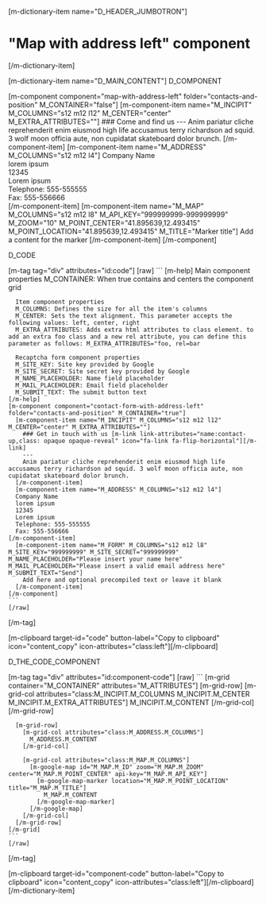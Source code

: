 [m-dictionary-item name="D_HEADER_JUMBOTRON"]
  # "Map with address left" component
[/m-dictionary-item]

[m-dictionary-item name="D_MAIN_CONTENT"]
  D_COMPONENT

  [m-component component="map-with-address-left" folder="contacts-and-position" M_CONTAINER="false"]
    [m-component-item name="M_INCIPIT" M_COLUMNS="s12 m12 l12" M_CENTER="center" M_EXTRA_ATTRIBUTES=""]
      ### Come and find us
      ---
      Anim pariatur cliche reprehenderit enim eiusmod high life accusamus terry richardson ad squid. 3 wolf moon officia aute, non cupidatat skateboard dolor brunch.
    [/m-component-item]
    [m-component-item name="M_ADDRESS" M_COLUMNS="s12 m12 l4"]
    Company Name  
    lorem ipsum  
    12345  
    Lorem ipsum  
    Telephone: 555-555555  
    Fax: 555-556666  
  [/m-component-item]
    [m-component-item name="M_MAP" M_COLUMNS="s12 m12 l8" M_API_KEY="999999999-999999999" M_ZOOM="10" M_POINT_CENTER="41.895639,12.493415" M_POINT_LOCATION="41.895639,12.493415" M_TITLE="Marker title"]
      Add a content for the marker
    [/m-component-item]
  [/m-component]
  
  D_CODE

  [m-tag tag="div" attributes="id:code"]
    [raw]
    ```
    [m-help]
      Main component properties
      M_CONTAINER: When true contains and centers the component grid

      Item component properties
      M_COLUMNS: Defines the size for all the item's columns
      M_CENTER: Sets the text alignment. This parameter accepts the following values: left, center, right
      M_EXTRA_ATTRIBUTES: Adds extra html attributes to class element. to add an extra foo class and a new rel attribute, you can define this parameter as follows: M_EXTRA_ATTRIBUTES="foo, rel=bar

      Recaptcha form component properties
      M_SITE_KEY: Site key provided by Google
      M_SITE_SECRET: Site secret key provided by Google
      M_NAME_PLACEHOLDER: Name field placeholder
      M_MAIL_PLACEHOLDER: Email field placeholder
      M_SUBMIT_TEXT: The submit button text
    [/m-help]
    [m-component component="contact-form-with-address-left" folder="contacts-and-position" M_CONTAINER="true"]
      [m-component-item name="M_INCIPIT" M_COLUMNS="s12 m12 l12" M_CENTER="center" M_EXTRA_ATTRIBUTES=""]
        ### Get in touch with us [m-link link-attributes="name:contact-up,class: opaque opaque-reveal" icon="fa-link fa-flip-horizontal"][/m-link]
        ---
        Anim pariatur cliche reprehenderit enim eiusmod high life accusamus terry richardson ad squid. 3 wolf moon officia aute, non cupidatat skateboard dolor brunch.
      [/m-component-item]
      [m-component-item name="M_ADDRESS" M_COLUMNS="s12 m12 l4"]
      Company Name  
      lorem ipsum  
      12345  
      Lorem ipsum  
      Telephone: 555-555555  
      Fax: 555-556666  
    [/m-component-item]
      [m-component-item name="M_FORM" M_COLUMNS="s12 m12 l8" M_SITE_KEY="999999999" M_SITE_SECRET="999999999" M_NAME_PLACEHOLDER="Please insert your name here" M_MAIL_PLACEHOLDER="Please insert a valid email address here" M_SUBMIT_TEXT="Send"]
        Add here and optional precompiled text or leave it blank
      [/m-component-item]
    [/m-component]    
    ```
    [/raw]
  [/m-tag]  

  [m-clipboard target-id="code" button-label="Copy to clipboard" icon="content_copy" icon-attributes="class:left"][/m-clipboard]

  D_THE_CODE_COMPONENT

  [m-tag tag="div" attributes="id:component-code"]
    [raw]
    ```
    [m-grid container="M_CONTAINER" attributes="M_ATTRIBUTES"]
      [m-grid-row]
        [m-grid-col attributes="class:M_INCIPIT.M_COLUMNS M_INCIPIT.M_CENTER M_INCIPIT.M_EXTRA_ATTRIBUTES"]
          M_INCIPIT.M_CONTENT
        [/m-grid-col]
      [/m-grid-row]

      [m-grid-row]
        [m-grid-col attributes="class:M_ADDRESS.M_COLUMNS"]
          M_ADDRESS.M_CONTENT
        [/m-grid-col]

        [m-grid-col attributes="class:M_MAP.M_COLUMNS"]
          [m-google-map id="M_MAP.M_ID" zoom="M_MAP.M_ZOOM" center="M_MAP.M_POINT_CENTER" api-key="M_MAP.M_API_KEY"]
            [m-google-map-marker location="M_MAP.M_POINT_LOCATION" title="M_MAP.M_TITLE"]
              M_MAP.M_CONTENT
            [/m-google-map-marker]
          [/m-google-map]
        [/m-grid-col]
      [/m-grid-row]
    [/m-grid]
    ```
    [/raw]
  [/m-tag]  

  [m-clipboard target-id="component-code" button-label="Copy to clipboard" icon="content_copy" icon-attributes="class:left"][/m-clipboard]
[/m-dictionary-item]
